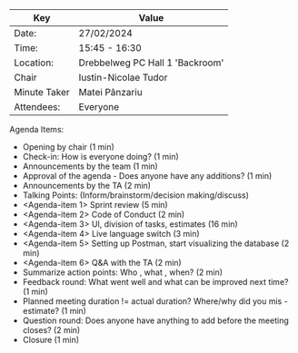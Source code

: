 | Key | Value |
| --- | --- |
| Date: | 27/02/2024 |
| Time: | 15:45 - 16:30 |
| Location: | Drebbelweg PC Hall 1 'Backroom' |
| Chair | Iustin-Nicolae Tudor |
| Minute Taker | Matei Pânzariu |
| Attendees: | Everyone |
Agenda Items:
- Opening by chair (1 min)
- Check-in: How is everyone doing? (1 min)
- Announcements by the team (1 min)
- Approval of the agenda - Does anyone have any additions? (1 min)
- Announcements by the TA (2 min)
- Talking Points: (Inform/brainstorm/decision making/discuss)
- <Agenda-item 1> Sprint review (5 min)
- <Agenda-item 2> Code of Conduct (2 min)
- <Agenda-item 3> UI, division of tasks, estimates (16 min)
- <Agenda-item 4> Live language switch (3 min)
- <Agenda-item 5> Setting up Postman, start visualizing the database (2 min)
- <Agenda-item 6> Q&A with the TA  (2 min)
- Summarize action points: Who , what , when? (2 min)
- Feedback round: What went well and what can be improved next time? (1 min)
- Planned meeting duration != actual duration? Where/why did you mis -estimate? (1 min)
- Question round: Does anyone have anything to add before the meeting closes? (2 min)
- Closure (1 min)